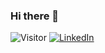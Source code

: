 ### Hi there 👋

<!--
**ddot-bit/ddot-bit** is a ✨ _special_ ✨ repository because its `README.md` (this file) appears on your GitHub profile.

Here are some ideas to get you started:

- 🔭 I’m currently working on ...
- 🌱 I’m currently learning ...
- 👯 I’m looking to collaborate on ...
- 🤔 I’m looking for help with ...
- 💬 Ask me about ...
- 📫 How to reach me: ...
- 😄 Pronouns: ...
- ⚡ Fun fact: ...
-->
![Visitor](https://visitor-badge.laobi.icu/badge?page_id=ddot-bit.ddot-bit)
<a href="<[LinkedInURL](https://www.linkedin.com/in/diegopuducay/)>">![LinkedIn](https://img.shields.io/badge/LinkedIn-0077B5?style=for-the-badge&logo=linkedin&logoColor=white)</a>
